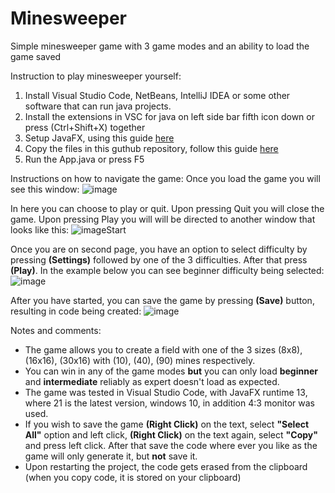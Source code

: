 # Minesweeper
Simple minesweeper game with 3 game modes and an ability to load the game saved

Instruction to play minesweeper yourself:
1) Install Visual Studio Code, NetBeans, IntelliJ IDEA or some other software that can run java projects.
2) Install the extensions in VSC for java on left side bar fifth icon down or press (Ctrl+Shift+X) together
3) Setup JavaFX, using this guide [here](https://openjfx.io/openjfx-docs/)
4) Copy the files in this guthub repository, follow this guide [here](https://www.geeksforgeeks.org/how-to-clone-a-project-from-github-using-vscode/)
5) Run the App.java or press F5


Instructions on how to navigate the game:
Once you load the game you will see this window:
![image](https://github.com/OlegKov33/Minesweeper/assets/91954137/d50699c2-b02c-4a62-aa44-998d063dec7b)

In here you can choose to play or quit. 
Upon pressing Quit you will close the game.
Upon pressing Play you will will be directed to another window that looks like this:
![imageStart](https://github.com/OlegKov33/Minesweeper/assets/91954137/1998bdc6-de9b-4845-9a97-bdf971fe0b7a)

Once you are on second page, you have an option to select difficulty by pressing __(Settings)__ followed by one of the 3 difficulties. After that press __(Play)__. In the example below you can see beginner difficulty being selected:
![image](https://github.com/OlegKov33/Minesweeper/assets/91954137/8dc453c1-8adf-43b2-931f-cbf41bdd8b67)

After you have started, you can save the game by pressing __(Save)__ button, resulting in code being created:
![image](https://github.com/OlegKov33/Minesweeper/assets/91954137/f0b460d3-d951-425f-80ac-72379cecdd0c)

Notes and comments:
- The game allows you to create a field with one of the 3 sizes (8x8), (16x16), (30x16) with (10), (40), (90) mines respectively.
- You can win in any of the game modes __but__ you can only load __beginner__ and __intermediate__ reliably as expert doesn't load as expected.
- The game was tested in Visual Studio Code, with JavaFX runtime 13, where 21 is the latest version, windows 10, in addition 4:3 monitor was used.
- If you wish to save the game __(Right Click)__ on the text, select __"Select All"__ option and left click, __(Right Click)__ on the text again, select __"Copy"__ and press left click. After that save the code where ever you like as the game will only generate it, but __not__ save it.
- Upon restarting the project, the code gets erased from the clipboard (when you copy code, it is stored on your clipboard)
